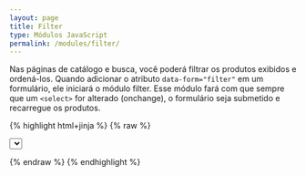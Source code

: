```yaml
---
layout: page
title: Filter
type: Módulos JavaScript
permalink: /modules/filter/
---
```


Nas páginas de catálogo e busca, você poderá filtrar os produtos exibidos e ordená-los. Quando adicionar o atributo `data-form="filter"` em um formulário, ele iniciará o módulo filter. Esse módulo fará com que sempre que um `<select>` for alterado (onchange), o formulário seja submetido e recarregue os produtos.

{% highlight html+jinja %}
{% raw %}

<form data-form="filter">
    <select></select>
</form>

{% endraw %}
{% endhighlight %}